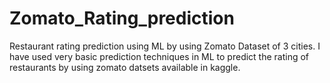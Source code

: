 # Zomato_Rating_prediction
Restaurant rating prediction using ML by using Zomato Dataset of 3 cities.
I have used very basic prediction techniques in ML to predict the rating of restaurants by using zomato datsets available in kaggle.
